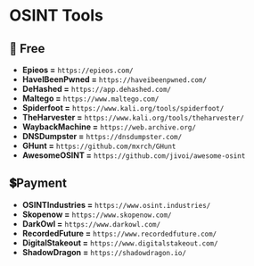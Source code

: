 # OSINT Tools

## 🎨 Free

- **Epieos =** `https://epieos.com/`
- **HaveIBeenPwned =** `https://haveibeenpwned.com/`
- **DeHashed =** `https://app.dehashed.com/`
- **Maltego =** `https://www.maltego.com/`
- **Spiderfoot =** `https://www.kali.org/tools/spiderfoot/`
- **TheHarvester =** `https://www.kali.org/tools/theharvester/`
- **WaybackMachine =** `https://web.archive.org/`
- **DNSDumpster =** `https://dnsdumpster.com/`
- **GHunt =** `https://github.com/mxrch/GHunt`
- **AwesomeOSINT =** `https://github.com/jivoi/awesome-osint`


## 💲Payment
- **OSINTIndustries =** `https://www.osint.industries/`
- **Skopenow =** `https://www.skopenow.com/`
- **DarkOwl =** `https://www.darkowl.com/`
- **RecordedFuture =** `https://www.recordedfuture.com/`
- **DigitalStakeout =** `https://www.digitalstakeout.com/`
- **ShadowDragon =** `https://shadowdragon.io/`

